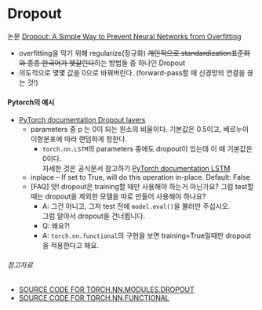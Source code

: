 # Dropout
논문 [Dropout: A Simple Way to Prevent Neural Networks from Overfitting](http://jmlr.org/papers/v15/srivastava14a.html)

- overfitting을 막기 위해 regularize(정규화) ~~개인적으로 standardization표준화와 종종 한국어가 헷갈린다~~하는 방법들 중 하나인 Dropout
- 의도적으로 몇몇 값을 0으로 바꿔버린다. (forward-pass할 때 신경망의 연결을 끊는 것!)

#### Pytorch의 예시
- [PyTorch documentation Dropout layers](https://pytorch.org/docs/stable/nn.html#torch.nn.Dropout)
    - parameters 중 p 는 0이 되는 원소의 비율이다. 기본값은 0.5이고, 베르누이이항분포에 따라 랜덤하게 정한다.
        - ```torch.nn.LSTM```의 parameters 중에도 dropout이 있는데 이 때 기본값은 0이다. <br>
        자세한 것은 공식문서 참고하기 [PyTorch documentation LSTM](https://pytorch.org/docs/stable/nn.html#lstm) 
    - inplace – If set to True, will do this operation in-place. Default: False
    - [FAQ] 앗! dropout은 training할 때만 사용해야 하는거 아닌가요? 그럼 test할 때는 dropout을 제외한 모델을 따로 만들어 사용해야 하나요?
        - A: 그건 아니고, 그저 test 전에 ```model.eval()```을 불러만 주십시오. <br>그럼 알아서 dropout을 건너뜁니다.
        - Q: 왜요?!
        - A: ```torch.nn.functional```의 구현을 보면 training=True일때만 dropout을 적용한다고 해요.


###### 참고자료
- [SOURCE CODE FOR TORCH.NN.MODULES.DROPOUT](https://pytorch.org/docs/stable/_modules/torch/nn/modules/dropout.html)
- [SOURCE CODE FOR TORCH.NN.FUNCTIONAL](https://pytorch.org/docs/stable/_modules/torch/nn/functional.html)
